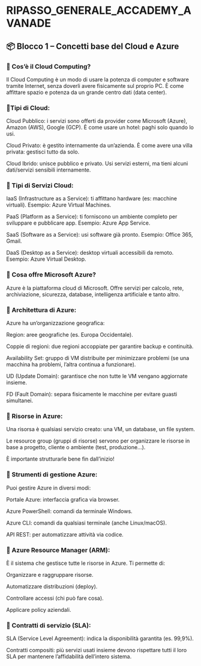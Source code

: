 # RIPASSO_GENERALE_ACCADEMY_AVANADE


## 📦 Blocco 1 – Concetti base del Cloud e Azure

### 🔹 Cos’è il Cloud Computing?
Il Cloud Computing è un modo di usare la potenza di computer e software tramite Internet, senza doverli avere fisicamente sul proprio PC. È come affittare spazio e potenza da un grande centro dati (data center).



 ### 🔹Tipi di Cloud:
Cloud Pubblico: i servizi sono offerti da provider come Microsoft (Azure), Amazon (AWS), Google (GCP). È come usare un hotel: paghi solo quando lo usi.

Cloud Privato: è gestito internamente da un’azienda. È come avere una villa privata: gestisci tutto da solo.

Cloud Ibrido: unisce pubblico e privato. Usi servizi esterni, ma tieni alcuni dati/servizi sensibili internamente.

### 🔹 Tipi di Servizi Cloud:
IaaS (Infrastructure as a Service): ti affittano hardware (es: macchine virtuali). Esempio: Azure Virtual Machines.

PaaS (Platform as a Service): ti forniscono un ambiente completo per sviluppare e pubblicare app. Esempio: Azure App Service.

SaaS (Software as a Service): usi software già pronto. Esempio: Office 365, Gmail.

DaaS (Desktop as a Service): desktop virtuali accessibili da remoto. Esempio: Azure Virtual Desktop.



### 🔹 Cosa offre Microsoft Azure?
Azure è la piattaforma cloud di Microsoft. Offre servizi per calcolo, rete, archiviazione, sicurezza, database, intelligenza artificiale e tanto altro.


### 🔹 Architettura di Azure:
Azure ha un’organizzazione geografica:

Region: aree geografiche (es. Europa Occidentale).

Coppie di regioni: due regioni accoppiate per garantire backup e continuità.

Availability Set: gruppo di VM distribuite per minimizzare problemi (se una macchina ha problemi, l’altra continua a funzionare).

UD (Update Domain): garantisce che non tutte le VM vengano aggiornate insieme.

FD (Fault Domain): separa fisicamente le macchine per evitare guasti simultanei.



### 🔹 Risorse in Azure:
Una risorsa è qualsiasi servizio creato: una VM, un database, un file system.

Le resource group (gruppi di risorse) servono per organizzare le risorse in base a progetto, cliente o ambiente (test, produzione...).

È importante strutturarle bene fin dall’inizio!


### 🔹 Strumenti di gestione Azure:
Puoi gestire Azure in diversi modi:

Portale Azure: interfaccia grafica via browser.

Azure PowerShell: comandi da terminale Windows.

Azure CLI: comandi da qualsiasi terminale (anche Linux/macOS).

API REST: per automatizzare attività via codice.


### 🔹 Azure Resource Manager (ARM):
È il sistema che gestisce tutte le risorse in Azure. Ti permette di:

Organizzare e raggruppare risorse.

Automatizzare distribuzioni (deploy).

Controllare accessi (chi può fare cosa).

Applicare policy aziendali.



### 🔹 Contratti di servizio (SLA):
SLA (Service Level Agreement): indica la disponibilità garantita (es. 99,9%).

Contratti compositi: più servizi usati insieme devono rispettare tutti il loro SLA per mantenere l’affidabilità dell’intero sistema.
